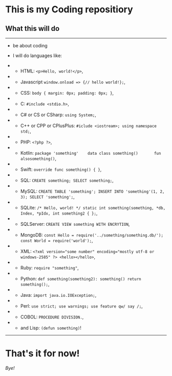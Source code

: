 # This is my Coding repositiory

## What this will do

---

- be about coding

- I will do languages like:

- - HTML: `<p>Hello, world!</p>`,
- - Javascript `window.onload => {// hello world!};`,
- - CSS: `body { margin: 0px; padding: 0px; }`,
- - C: `#include <stdio.h>`,
- - C# or CS or CSharp: `using System;`,
- - C++ or CPP or CPlusPlus: `#iclude <iostream>; using namespace std;`,
- - PHP: `<?php ?>`,
- - Kotlin: `package 'something'    data class something()       fun alsosomething()`,
- - Swift: `override func something() { }`,
- - SQL: `CREATE something; SELECT something;`,
- - MySQL: `CREATE TABLE 'something'; INSERT INTO 'something'(1, 2, 3); SELECT 'something';`,
- - SQLite: `/* Hello, world! */ static int something(something, *db, Index, *pIdx, int something2 { };`,
- - SQLServer: `CREATE VIEW something WITH ENCRYTION`,
- - MongoDB: `const Hello = require('../something/something.db/'); const World = require('world');`,
- - XML: `<?xml version="some number" encoding="mostly utf-8 or windows-2585" ?> <hello></hello>`,
- - Ruby: `require "something"`,
- - Python: `def something(something2): something() return something();`,
- - Java: `import java.io.IOException;`,
- - Perl: `use strict; use warnings; use feature qw/ say /;`,
- - COBOL: `PROCEDURE DIVISION.`,
- - and Lisp: `(defun something)`!

- - -

# That's it for now!

###### Bye!

